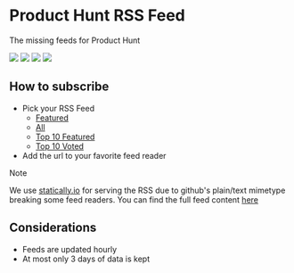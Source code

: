 # Product Hunt RSS Feed
The missing feeds for Product Hunt

[![](https://badgen.net/badge/icon/RSS/orange?icon=rss&label=Featured)](https://cdn.statically.io/gh/eitchtee/producthunt_rss_feed/main/feeds/all-featured.atom)
[![](https://badgen.net/badge/icon/RSS/orange?icon=rss&label=All)](https://cdn.statically.io/gh/eitchtee/producthunt_rss_feed/main/feeds/all.atom)
[![](https://badgen.net/badge/icon/RSS/orange?icon=rss&label=Top%2010%20Featured)](https://cdn.statically.io/gh/eitchtee/producthunt_rss_feed/main/feeds/top-10-featured.atom)
[![](https://badgen.net/badge/icon/RSS/orange?icon=rss&label=Top%2010%20Voted)](https://cdn.statically.io/gh/eitchtee/producthunt_rss_feed/main/feeds/top-10-voted.atom)

## How to subscribe

- Pick your RSS Feed
    - [Featured](https://cdn.statically.io/gh/eitchtee/producthunt_rss_feed/main/feeds/all-featured.atom) 
    - [All](https://cdn.statically.io/gh/eitchtee/producthunt_rss_feed/main/feeds/all.atom) 
    - [Top 10 Featured](https://cdn.statically.io/gh/eitchtee/producthunt_rss_feed/main/feeds/top-10-featured.atom) 
    - [Top 10 Voted](https://cdn.statically.io/gh/eitchtee/producthunt_rss_feed/main/feeds/top-10-voted.atom) 
- Add the url to your favorite feed reader

> [!NOTE]  
> We use [statically.io](https://statically.io/) for serving the RSS due to github's plain/text mimetype breaking 
> some feed readers. You can find the full feed content [here](https://github.com/eitchtee/producthunt_rss_feed/tree/main/feeds)

## Considerations
- Feeds are updated hourly
- At most only 3 days of data is kept
